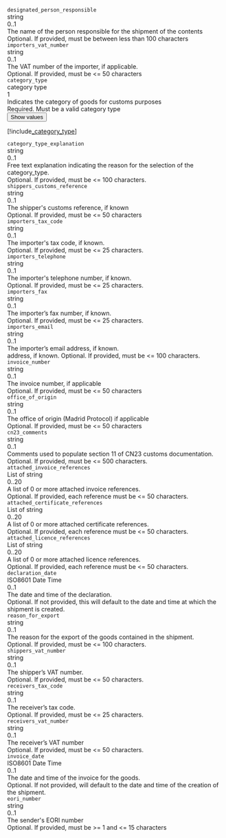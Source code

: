 
<div class="property">
    <div class="name"><code>designated_person_responsible</code></div>
    <div class="type">string</div>
    <div class="occurs">0..1</div>
    <div class="description">The name of the person responsible for the shipment of the contents</div>
    <div class="validation">Optional. If provided, must be between less than 100 characters</div>
</div>
<div class="property">
    <div class="name"><code>importers_vat_number</code></div>
    <div class="type">string</div>
    <div class="occurs">0..1</div>
    <div class="description">The VAT number of the importer, if applicable.</div>
    <div class="validation">Optional. If provided, must be <= 50 characters</div>            
</div>
<div class="property">
    <div class="name"><code>category_type</code></div>
    <div class="type">category type</div>
    <div class="occurs">1</div>
    <div class="description">Indicates the category of goods for customs purposes</div>
    <div class="validation">Required. Must be a valid category type</div>     
    <div class="dropdown"> 
        <button onclick="dropFunction(this)">Show values</button>
        <div class="dropdown-content">

[!include[_category_type](_category_type.md)]
</div>
    </div>              
</div>
<div class="property">
    <div class="name"><code>category_type_explanation</code></div>
    <div class="type">string</div>
    <div class="occurs">0..1</div>
    <div class="description">Free text explanation indicating the reason for the selection of the category_type.</div>
    <div class="validation">Optional. If provided, must be <= 100 characters.</div>            
</div>
<div class="property">
    <div class="name"><code>shippers_customs_reference</code></div>
    <div class="type">string</div>
    <div class="occurs">0..1</div>
    <div class="description">The shipper's customs reference, if known</div>
    <div class="validation">Optional. If provided, must be <= 50 characters</div>            
</div>
<div class="property">
    <div class="name"><code>importers_tax_code</code></div>
    <div class="type">string</div>
    <div class="occurs">0..1</div>
    <div class="description">The importer's tax code, if known.</div>
    <div class="validation">Optional. If provided, must be <= 25 characters.</div>            
</div>
<div class="property">
    <div class="name"><code>importers_telephone</code></div>
    <div class="type">string</div>
    <div class="occurs">0..1</div>
    <div class="description">The importer's telephone number, if known.</div>
    <div class="validation">Optional. If provided, must be <= 25 characters.</div>            
</div>
<div class="property">
    <div class="name"><code>importers_fax</code></div>
    <div class="type">string</div>
    <div class="occurs">0..1</div>
    <div class="description">The importer’s fax number, if known.</div>
    <div class="validation">Optional. If provided, must be <= 25 characters.</div>            
</div>
<div class="property">
    <div class="name"><code>importers_email</code></div>
    <div class="type">string</div>
    <div class="occurs">0..1</div>
    <div class="description">The importer’s email address, if known.</div>
    <div class="validation"> address, if known.	Optional. If provided, must be <= 100 characters.</div>            
</div>
<div class="property">
    <div class="name"><code>invoice_number</code></div>
    <div class="type">string</div>
    <div class="occurs">0..1</div>
    <div class="description">The invoice number, if applicable</div>
    <div class="validation">Optional. If provided, must be <= 50 characters</div>            
</div>
<div class="property">
    <div class="name"><code>office_of_origin</code></div>
    <div class="type">string</div>
    <div class="occurs">0..1</div>
    <div class="description">The office of origin (Madrid Protocol) if applicable</div>
    <div class="validation">Optional. If provided, must be <= 50 characters</div>            
</div>
<div class="property">
    <div class="name"><code>cn23_comments</code></div>
    <div class="type">string</div>
    <div class="occurs">0..1</div>
    <div class="description">Comments used to populate section 11 of CN23 customs documentation.</div>
    <div class="validation">Optional. If provided, must be <= 500 characters.</div>            
</div>
<div class="property">
    <div class="name"><code>attached_invoice_references</code></div>
    <div class="type">List of string</div>
    <div class="occurs">0..20</div>
    <div class="description">A list of 0 or more attached invoice references.</div>
    <div class="validation">Optional. If provided, each reference must be <= 50 characters.</div>            
</div>
<div class="property">
    <div class="name"><code>attached_certificate_references</code></div>
    <div class="type">List of string</div>
    <div class="occurs">0..20</div>
    <div class="description">A list of 0 or more attached certificate references.</div>
    <div class="validation">Optional. If provided, each reference must be <= 50 characters.</div>            
</div>
<div class="property">
    <div class="name"><code>attached_licence_references</code></div>
    <div class="type">List of string</div>
    <div class="occurs">0..20</div>
    <div class="description">A list of 0 or more attached licence references.</div>
    <div class="validation">Optional. If provided, each reference must be <= 50 characters.</div>            
</div>
<div class="property">
    <div class="name"><code>declaration_date</code></div>
    <div class="type">ISO8601 Date Time</div>
    <div class="occurs">0..1</div>
    <div class="description">The date and time of the declaration.</div>
    <div class="validation">Optional. If not provided, this will default to the date and time at which the shipment is created.</div>            
</div>
<div class="property">
    <div class="name"><code>reason_for_export</code></div>
    <div class="type">string</div>
    <div class="occurs">0..1</div>
    <div class="description">The reason for the export of the goods contained in the shipment.</div>
    <div class="validation">Optional. If provided, must be <= 100 characters.</div>            
</div>
<div class="property">
    <div class="name"><code>shippers_vat_number</code></div>
    <div class="type">string</div>
    <div class="occurs">0..1</div>
    <div class="description">The shipper’s VAT number.	</div>
    <div class="validation">Optional. If provided, must be <= 50 characters.</div>            
</div>
<div class="property">
    <div class="name"><code>receivers_tax_code	</code></div>
    <div class="type">string</div>
    <div class="occurs">0..1</div>
    <div class="description">The receiver’s tax code.</div>
    <div class="validation">Optional. If provided, must be <= 25 characters.</div>            
</div>
<div class="property">
    <div class="name"><code>receivers_vat_number</code></div>
    <div class="type">string</div>
    <div class="occurs">0..1</div>
    <div class="description">The receiver’s VAT number	</div>
    <div class="validation">Optional. If provided, must be <= 50 characters.</div>            
</div>
<div class="property">
    <div class="name"><code>invoice_date</code></div>
    <div class="type">ISO8601 Date Time	</div>
    <div class="occurs">0..1</div>
    <div class="description">The date and time of the invoice for the goods.</div>
    <div class="validation">Optional. If not provided, will default to the date and time of the creation of the shipment.</div>            
</div>
<div class="property">
    <div class="name"><code>eori_number</code></div>
    <div class="type">string</div>
    <div class="occurs">0..1</div>
    <div class="description">The sender's EORI number</div>
    <div class="validation">Optional. If provided, must be >= 1 and <= 15 characters</div>            
</div>
